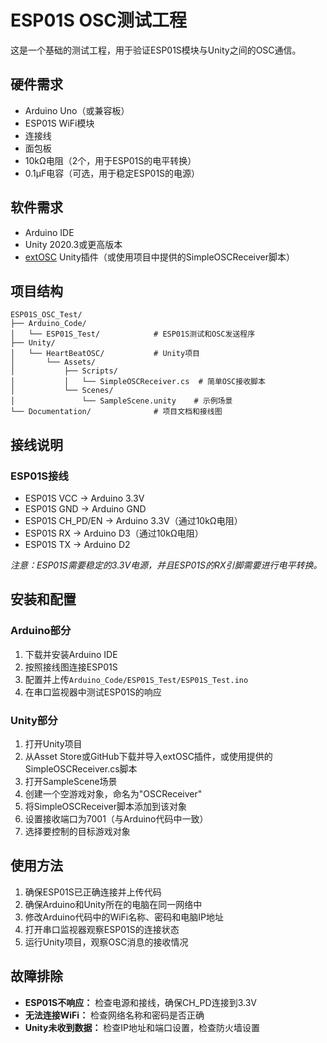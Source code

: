 # ESP01S OSC测试工程

这是一个基础的测试工程，用于验证ESP01S模块与Unity之间的OSC通信。

## 硬件需求

- Arduino Uno（或兼容板）
- ESP01S WiFi模块
- 连接线
- 面包板
- 10kΩ电阻（2个，用于ESP01S的电平转换）
- 0.1μF电容（可选，用于稳定ESP01S的电源）

## 软件需求

- Arduino IDE
- Unity 2020.3或更高版本
- [extOSC](https://github.com/Iam1337/extOSC) Unity插件（或使用项目中提供的SimpleOSCReceiver脚本）

## 项目结构

```
ESP01S_OSC_Test/
├── Arduino_Code/
│   └── ESP01S_Test/            # ESP01S测试和OSC发送程序
├── Unity/
│   └── HeartBeatOSC/           # Unity项目
│       └── Assets/
│           ├── Scripts/
│           │   └── SimpleOSCReceiver.cs  # 简单OSC接收脚本
│           └── Scenes/
│               └── SampleScene.unity    # 示例场景
└── Documentation/              # 项目文档和接线图
```

## 接线说明

### ESP01S接线

- ESP01S VCC -> Arduino 3.3V
- ESP01S GND -> Arduino GND
- ESP01S CH_PD/EN -> Arduino 3.3V（通过10kΩ电阻）
- ESP01S RX -> Arduino D3（通过10kΩ电阻）
- ESP01S TX -> Arduino D2

*注意：ESP01S需要稳定的3.3V电源，并且ESP01S的RX引脚需要进行电平转换。*

## 安装和配置

### Arduino部分

1. 下载并安装Arduino IDE
2. 按照接线图连接ESP01S
3. 配置并上传`Arduino_Code/ESP01S_Test/ESP01S_Test.ino`
4. 在串口监视器中测试ESP01S的响应

### Unity部分

1. 打开Unity项目
2. 从Asset Store或GitHub下载并导入extOSC插件，或使用提供的SimpleOSCReceiver.cs脚本
3. 打开SampleScene场景
4. 创建一个空游戏对象，命名为"OSCReceiver"
5. 将SimpleOSCReceiver脚本添加到该对象
6. 设置接收端口为7001（与Arduino代码中一致）
7. 选择要控制的目标游戏对象

## 使用方法

1. 确保ESP01S已正确连接并上传代码
2. 确保Arduino和Unity所在的电脑在同一网络中
3. 修改Arduino代码中的WiFi名称、密码和电脑IP地址
4. 打开串口监视器观察ESP01S的连接状态
5. 运行Unity项目，观察OSC消息的接收情况

## 故障排除

- **ESP01S不响应：** 检查电源和接线，确保CH_PD连接到3.3V
- **无法连接WiFi：** 检查网络名称和密码是否正确
- **Unity未收到数据：** 检查IP地址和端口设置，检查防火墙设置 